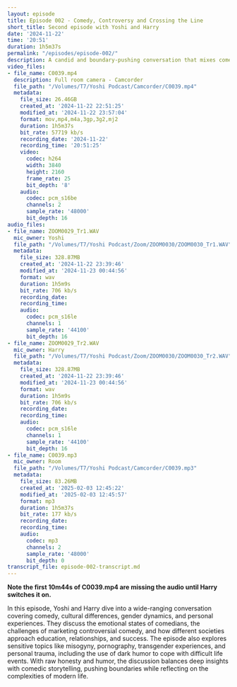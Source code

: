 ```yaml
---
layout: episode
title: Episode 002 - Comedy, Controversy and Crossing the Line
short_title: Second episode with Yoshi and Harry
date: '2024-11-22'
time: '20:51'
duration: 1h5m37s
permalink: "/episodes/episode-002/"
description: A candid and boundary-pushing conversation that mixes comedy, culture, and controversy, exploring everything from stand-up struggles to gender roles, dark humor, and personal trauma.
video_files:
- file_name: C0039.mp4
  description: Full room camera - Camcorder
  file_path: "/Volumes/T7/Yoshi Podcast/Camcorder/C0039.mp4"
  metadata:
    file_size: 26.46GB
    created_at: '2024-11-22 22:51:25'
    modified_at: '2024-11-22 23:57:04'
    format: mov,mp4,m4a,3gp,3g2,mj2
    duration: 1h5m37s
    bit_rate: 57719 kb/s
    recording_date: '2024-11-22'
    recording_time: '20:51:25'
    video:
      codec: h264
      width: 3840
      height: 2160
      frame_rate: 25
      bit_depth: '8'
    audio:
      codec: pcm_s16be
      channels: 2
      sample_rate: '48000'
      bit_depth: 16
audio_files:
- file_name: ZOOM0029_Tr1.WAV
  mic_owner: Yoshi
  file_path: "/Volumes/T7/Yoshi Podcast/Zoom/ZOOM0030/ZOOM0030_Tr1.WAV"
  metadata:
    file_size: 328.87MB
    created_at: '2024-11-22 23:39:46'
    modified_at: '2024-11-23 00:44:56'
    format: wav
    duration: 1h5m9s
    bit_rate: 706 kb/s
    recording_date:
    recording_time:
    audio:
      codec: pcm_s16le
      channels: 1
      sample_rate: '44100'
      bit_depth: 16
- file_name: ZOOM0029_Tr2.WAV
  mic_owner: Harry
  file_path: "/Volumes/T7/Yoshi Podcast/Zoom/ZOOM0030/ZOOM0030_Tr2.WAV"
  metadata:
    file_size: 328.87MB
    created_at: '2024-11-22 23:39:46'
    modified_at: '2024-11-23 00:44:56'
    format: wav
    duration: 1h5m9s
    bit_rate: 706 kb/s
    recording_date:
    recording_time:
    audio:
      codec: pcm_s16le
      channels: 1
      sample_rate: '44100'
      bit_depth: 16
- file_name: C0039.mp3
  mic_owner: Room
  file_path: "/Volumes/T7/Yoshi Podcast/Camcorder/C0039.mp3"
  metadata:
    file_size: 83.26MB
    created_at: '2025-02-03 12:45:22'
    modified_at: '2025-02-03 12:45:57'
    format: mp3
    duration: 1h5m37s
    bit_rate: 177 kb/s
    recording_date:
    recording_time:
    audio:
      codec: mp3
      channels: 2
      sample_rate: '48000'
      bit_depth: 0
transcript_file: episode-002-transcript.md
---
```

**Note the first 10m44s of C0039.mp4 are missing the audio until Harry switches it on.**

In this episode, Yoshi and Harry dive into a wide-ranging conversation covering comedy, cultural differences, gender dynamics, and personal experiences. They discuss the emotional states of comedians, the challenges of marketing controversial comedy, and how different societies approach education, relationships, and success. The episode also explores sensitive topics like misogyny, pornography, transgender experiences, and personal trauma, including the use of dark humor to cope with difficult life events. With raw honesty and humor, the discussion balances deep insights with comedic storytelling, pushing boundaries while reflecting on the complexities of modern life.